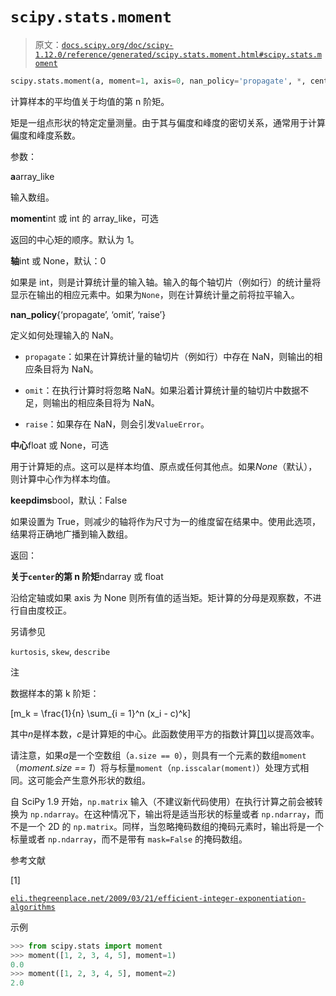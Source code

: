 # `scipy.stats.moment`

> 原文：[`docs.scipy.org/doc/scipy-1.12.0/reference/generated/scipy.stats.moment.html#scipy.stats.moment`](https://docs.scipy.org/doc/scipy-1.12.0/reference/generated/scipy.stats.moment.html#scipy.stats.moment)

```py
scipy.stats.moment(a, moment=1, axis=0, nan_policy='propagate', *, center=None, keepdims=False)
```

计算样本的平均值关于均值的第 n 阶矩。

矩是一组点形状的特定定量测量。由于其与偏度和峰度的密切关系，通常用于计算偏度和峰度系数。

参数：

**a**array_like

输入数组。

**moment**int 或 int 的 array_like，可选

返回的中心矩的顺序。默认为 1。

**轴**int 或 None，默认：0

如果是 int，则是计算统计量的输入轴。输入的每个轴切片（例如行）的统计量将显示在输出的相应元素中。如果为`None`，则在计算统计量之前将拉平输入。

**nan_policy**{‘propagate’, ‘omit’, ‘raise’}

定义如何处理输入的 NaN。

+   `propagate`：如果在计算统计量的轴切片（例如行）中存在 NaN，则输出的相应条目将为 NaN。

+   `omit`：在执行计算时将忽略 NaN。如果沿着计算统计量的轴切片中数据不足，则输出的相应条目将为 NaN。

+   `raise`：如果存在 NaN，则会引发`ValueError`。

**中心**float 或 None，可选

用于计算矩的点。这可以是样本均值、原点或任何其他点。如果*None*（默认），则计算中心作为样本均值。

**keepdims**bool，默认：False

如果设置为 True，则减少的轴将作为尺寸为一的维度留在结果中。使用此选项，结果将正确地广播到输入数组。

返回：

**关于`center`的第 n 阶矩**ndarray 或 float

沿给定轴或如果 axis 为 None 则所有值的适当矩。矩计算的分母是观察数，不进行自由度校正。

另请参见

`kurtosis`, `skew`, `describe`

注

数据样本的第 k 阶矩：

\[m_k = \frac{1}{n} \sum_{i = 1}^n (x_i - c)^k\]

其中*n*是样本数，*c*是计算矩的中心。此函数使用平方的指数计算[[1]](#r00091e1d8697-1)以提高效率。

请注意，如果*a*是一个空数组（`a.size == 0`），则具有一个元素的数组`moment`（*moment.size == 1*）将与标量`moment`（`np.isscalar(moment)`）处理方式相同。这可能会产生意外形状的数组。

自 SciPy 1.9 开始，`np.matrix` 输入（不建议新代码使用）在执行计算之前会被转换为 `np.ndarray`。在这种情况下，输出将是适当形状的标量或者 `np.ndarray`，而不是一个 2D 的 `np.matrix`。同样，当忽略掩码数组的掩码元素时，输出将是一个标量或者 `np.ndarray`，而不是带有 `mask=False` 的掩码数组。

参考文献

[1]

[`eli.thegreenplace.net/2009/03/21/efficient-integer-exponentiation-algorithms`](https://eli.thegreenplace.net/2009/03/21/efficient-integer-exponentiation-algorithms)

示例

```py
>>> from scipy.stats import moment
>>> moment([1, 2, 3, 4, 5], moment=1)
0.0
>>> moment([1, 2, 3, 4, 5], moment=2)
2.0 
```
